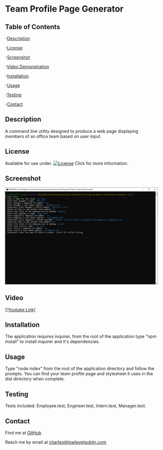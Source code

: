 # Team Profile Page Generator

## Table of Contents


-[Description](#Description)

-[License](#License)

-[Screenshot](#Screenshot)

-[Video Demonstration](#Video)

-[Installation](#Installation)

-[Usage](#Usage)

-[Testing](#Testing)

-[Contact](#Contact)


## Description
A command line utility designed to produce a web page displaying members of an office team based on user input. 
  
## License
Available for use under. [![License](https://img.shields.io/badge/License-CC_BY_4.0-blue.svg)](https://creativecommons.org/licenses/by/4.0/) Click for more information.

 
## Screenshot
![Project Screenshot](./img/project-ss.png?raw=true)

## Video
[![Youtube Link]](https://youtu.be/mtijEwVh8tA)

 
## Installation
The application requires inquirer, from the root of the application type "npm install" to install inquirer and it's dependencies.

 
## Usage
Type "node index" from the root of the application directory and follow the prompts. You can find your team profile page and stylesheet it uses in the dist directory when complete.

 
## Testing
Tests included: Employee.test, Engineer.test, Intern.test, Manager.test.

 
## Contact
Find me at [GitHub](https://github.com/charlestietjen)

Reach me by email at charles@lowlevelgoblin.com
 
